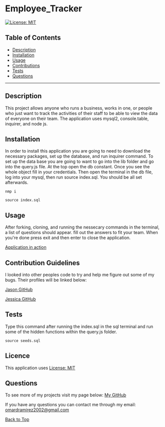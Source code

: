 # Employee_Tracker
[![License: MIT](https://img.shields.io/badge/License-MIT-yellow.svg)](https://opensource.org/licenses/MIT)

## Table of Contents
 
* [Description](#Description "Goto Description")
* [Installation](#Installation "Goto Installation")
* [Usage](#Usage "Goto Usage")
* [Contributions](#Contributions "Goto Contributions")
* [Tests](#Tests "Goto Tests")
* [Questions](#Questions "Goto Questions")
- - - -


## Description

This project allows anyone who runs a business, works in one, or people who just want to track the activities of their staff to be able to view the data of everyone on their team. The application uses mysql2, console.table, inquirer, and node js.

## Installation

In order to install this application you are going to need to download the necessary packages, set up the database, and run inquirer command. 
To set up the data base you are going to want to go into the lib folder and go into the query.js file. At the top open the db constant. Once you see the whole object fill in your credentials. Then open the terminal in the db file, log into your mysql, then run source index.sql. You should be all set afterwards.

```
nmp i
```
```
source index.sql
```



## Usage

After forking, cloning, and running the nessecary commands in the terminal, a list of questions should appear. fill out the answers to fit your team. When you're done press exit and then enter to close the application.

[Application in action](undefined)

## Contribution Guidelines

I looked into other peoples code to try and help me figure out some of my bugs. Their profiles will be linked below:

[Jason GitHub](https://github.com/jasonluxie)

[Jessica GitHub](hhttps://github.com/jessicamcg)



## Tests
Type this command after running the index.sql in the sql terminal and run some of the hidden functions within the query.js folder.

```
source seeds.sql
```


## Licence

This application uses [License: MIT](https://opensource.org/licenses/MIT)


## Questions

To see more of my projects visit my page below:
[My GitHub](https://github.com/BossyLemon0)

If you have any questions you can contact me through my email:
omardramirez2002@gmail.com

[Back to Top](#Note_Taker "Goto top")

